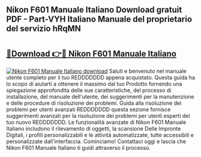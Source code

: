 ## Nikon F601 Manuale Italiano Download gratuit PDF - Part-VYH Italiano Manuale del proprietario del servizio hRqMN

# <h2><a href="http://dfbl6u9.blite.top/?on=Nikon+F601+Manuale+Italiano">🔗Download 👉🔴 Nikon F601 Manuale Italiano</a></h2>

[![Nikon F601 Manuale Italiano download](https://i.imgur.com/lujVjoI.png)](http://dfbl6u9.blite.top/?on=Nikon+F601+Manuale+Italiano)
Saluti e benvenuto nel manuale utente completo per il tuo REDDDDDDD appena acquistato. Questa guida ha lo scopo di aiutarti a ottenere il massimo dal tuo Prodotto fornendo una spiegazione approfondita delle sue caratteristiche, del processo di installazione, del manuale dell'utente, dei suggerimenti per la manutenzione e delle procedure di risoluzione dei problemi. Guida alla risoluzione dei problemi per utenti avanzati REDDDDDDD questa sezione fornisce suggerimenti avanzati per la risoluzione dei problemi per utenti esperti del tuo nuovo REDDDDDDD. Le funzionalità avanzate di Nikon F601 Manuale Italiano includono il rilevamento di oggetti, la scansione Delle Impronte Digitali, i profili personalizzabili e le attività automatizzate, tutte accessibili e personalizzate dall'interfaccia. Cominciamo! Contattaci oggi e lascia che Nikon F601 Manuale Italiano ti guidi attraverso il processo.
